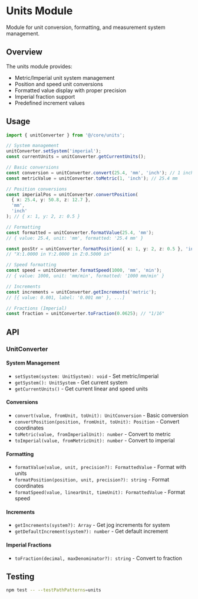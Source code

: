# Units Module

Module for unit conversion, formatting, and measurement system management.

## Overview

The units module provides:
- Metric/Imperial unit system management
- Position and speed unit conversions
- Formatted value display with proper precision
- Imperial fraction support
- Predefined increment values

## Usage

```typescript
import { unitConverter } from '@/core/units';

// System management
unitConverter.setSystem('imperial');
const currentUnits = unitConverter.getCurrentUnits();

// Basic conversions
const conversion = unitConverter.convert(25.4, 'mm', 'inch'); // 1 inch
const metricValue = unitConverter.toMetric(1, 'inch'); // 25.4 mm

// Position conversions
const imperialPos = unitConverter.convertPosition(
  { x: 25.4, y: 50.8, z: 12.7 }, 
  'mm', 
  'inch'
); // { x: 1, y: 2, z: 0.5 }

// Formatting
const formatted = unitConverter.formatValue(25.4, 'mm');
// { value: 25.4, unit: 'mm', formatted: '25.4 mm' }

const posStr = unitConverter.formatPosition({ x: 1, y: 2, z: 0.5 }, 'inch');
// "X:1.0000 in Y:2.0000 in Z:0.5000 in"

// Speed formatting
const speed = unitConverter.formatSpeed(1000, 'mm', 'min');
// { value: 1000, unit: 'mm/min', formatted: '1000 mm/min' }

// Increments
const increments = unitConverter.getIncrements('metric');
// [{ value: 0.001, label: '0.001 mm' }, ...]

// Fractions (Imperial)
const fraction = unitConverter.toFraction(0.0625); // "1/16"
```

## API

### UnitConverter

#### System Management
- `setSystem(system: UnitSystem): void` - Set metric/imperial
- `getSystem(): UnitSystem` - Get current system
- `getCurrentUnits()` - Get current linear and speed units

#### Conversions
- `convert(value, fromUnit, toUnit): UnitConversion` - Basic conversion
- `convertPosition(position, fromUnit, toUnit): Position` - Convert coordinates
- `toMetric(value, fromImperialUnit): number` - Convert to metric
- `toImperial(value, fromMetricUnit): number` - Convert to imperial

#### Formatting
- `formatValue(value, unit, precision?): FormattedValue` - Format with units
- `formatPosition(position, unit, precision?): string` - Format coordinates
- `formatSpeed(value, linearUnit, timeUnit): FormattedValue` - Format speed

#### Increments
- `getIncrements(system?): Array` - Get jog increments for system
- `getDefaultIncrement(system?): number` - Get default increment

#### Imperial Fractions
- `toFraction(decimal, maxDenominator?): string` - Convert to fraction

## Testing

```bash
npm test -- --testPathPatterns=units
```